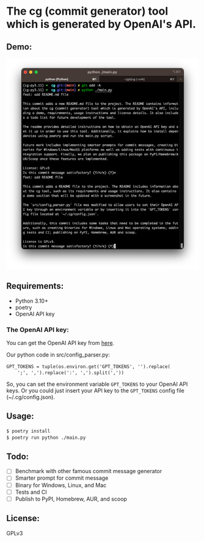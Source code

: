 The cg (commit generator) tool which is generated by OpenAI's API.
==================================================

## Demo:
![](./assert/demo.jpg)

## Requirements:
- Python 3.10+
- poetry
- OpenAI API key

### The OpenAI API key:
You can get the OpenAI API key from [here](https://beta.openai.com/).

Our python code in src/config_parser.py:
```python=
GPT_TOKENS = tuple(os.environ.get('GPT_TOKENS', '').replace(
    ';', ',').replace(':', ',').split(','))
```
So, you can set the environment variable `GPT_TOKENS` to your OpenAI API keys.
Or you could just insert your API key to the `GPT_TOKENS` config file (~/.cg/config.json).

## Usage:
```bash
$ poetry install
$ poetry run python ./main.py
```

## Todo:
- [ ] Benchmark with other famous commit message generator
- [ ] Smarter prompt for commit message
- [ ] Binary for Windows, Linux, and Mac
- [ ] Tests and CI
- [ ] Publish to PyPI, Homebrew, AUR, and scoop

## License:
GPLv3
